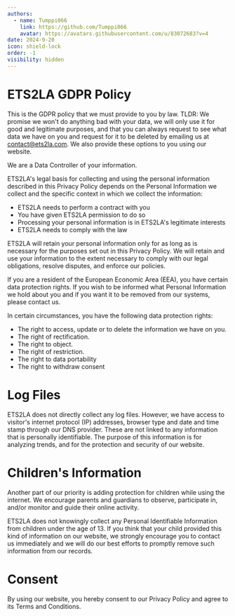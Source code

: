 ```yaml
---
authors: 
  - name: Tumppi066
    link: https://github.com/Tumppi066
    avatar: https://avatars.githubusercontent.com/u/83072683?v=4
date: 2024-9-20
icon: shield-lock
order: -1
visibility: hidden
---
```


# ETS2LA GDPR Policy

This is the GDPR policy that we must provide to you by law. TLDR: We promise we won't do anything bad with your data, we will only use it for good and legitimate purposes, and that you can always request to see what data we have on you and request for it to be deleted by emailing us at contact@ets2la.com. We also provide these options to you using our website.

We are a Data Controller of your information.

ETS2LA's legal basis for collecting and using the personal information described in this Privacy Policy depends on the Personal Information we collect and the specific context in which we collect the information:
- ETS2LA needs to perform a contract with you
- You have given ETS2LA permission to do so
- Processing your personal information is in ETS2LA's legitimate interests
- ETS2LA needs to comply with the law

ETS2LA will retain your personal information only for as long as is necessary for the purposes set out in this Privacy Policy. We will retain and use your information to the extent necessary to comply with our legal obligations, resolve disputes, and enforce our policies.

If you are a resident of the European Economic Area (EEA), you have certain data protection rights. If you wish to be informed what Personal Information we hold about you and if you want it to be removed from our systems, please contact us.

In certain circumstances, you have the following data protection rights:
- The right to access, update or to delete the information we have on you.
- The right of rectification.
- The right to object.
- The right of restriction.
- The right to data portability
- The right to withdraw consent

# Log Files
ETS2LA does not directly collect any log files. However, we have access to visitor's internet protocol (IP) addresses, browser type and date and time stamp through our DNS provider. These are not linked to any information that is personally identifiable. The purpose of this information is for analyzing trends, and for the protection and security of our website.

# Children's Information
Another part of our priority is adding protection for children while using the internet. We encourage parents and guardians to observe, participate in, and/or monitor and guide their online activity.

ETS2LA does not knowingly collect any Personal Identifiable Information from children under the age of 13. If you think that your child provided this kind of information on our website, we strongly encourage you to contact us immediately and we will do our best efforts to promptly remove such information from our records.

# Consent
By using our website, you hereby consent to our Privacy Policy and agree to its Terms and Conditions.